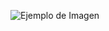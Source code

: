 ![Ejemplo de Imagen](https://s3.amazonaws.com/hr-assets/0/1668248508-86f2d53a4f-piedrapapeltijera.png)

